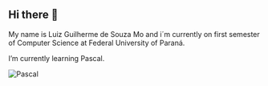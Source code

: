 ## Hi there 👋

My name is Luiz Guilherme de Souza Mo and i´m currently on first semester of Computer Science at Federal University of Paraná. 

I’m currently learning Pascal.

![Pascal](https://i.imgur.com/oGjvSxM.png)
